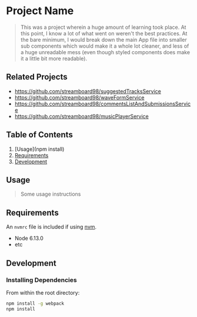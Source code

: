# Project Name

> This was a project wherein a huge amount of learning took place. At this point, I know a lot of what went on weren't the best practices. At the bare minimum, I would break down the main App file into smaller sub components which would make it a whole lot cleaner, and less of a huge unreadable mess (even though styled components does make it a little bit more readable). 

## Related Projects

  - https://github.com/streamboard98/suggestedTracksService
  - https://github.com/streamboard98/waveFormService
  - https://github.com/streamboard98/commentsListAndSubmissionsService
  - https://github.com/streamboard98/musicPlayerService

## Table of Contents

1. [Usage](npm install)
1. [Requirements](#requirements)
1. [Development](#development)

## Usage

> Some usage instructions

## Requirements

An `nvmrc` file is included if using [nvm](https://github.com/creationix/nvm).

- Node 6.13.0
- etc

## Development

### Installing Dependencies

From within the root directory:

```sh
npm install -g webpack
npm install
```

